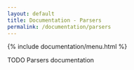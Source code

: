 ```yaml
---
layout: default
title: Documentation - Parsers
permalink: /documentation/parsers
---
```


{% include documentation/menu.html %}

TODO Parsers documentation
